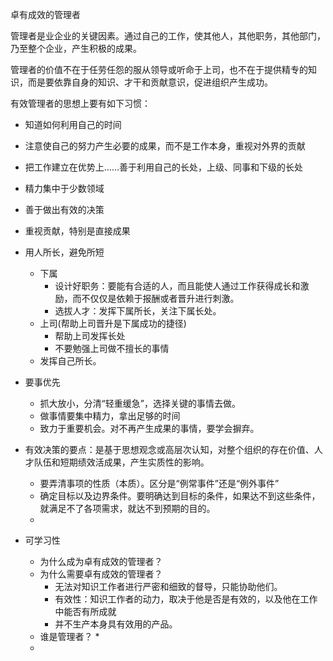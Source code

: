 卓有成效的管理者

管理者是业企业的关键因素。通过自己的工作，使其他人，其他职务，其他部门，乃至整个企业，产生积极的成果。

管理者的价值不在于任劳任怨的服从领导或听命于上司，也不在于提供精专的知识，而是要依靠自身的知识、才干和贡献意识，促进组织产生成功。

有效管理者的思想上要有如下习惯：

* 知道如何利用自己的时间
* 注意使自己的努力产生必要的成果，而不是工作本身，重视对外界的贡献
* 把工作建立在优势上……善于利用自己的长处，上级、同事和下级的长处
* 精力集中于少数领域
* 善于做出有效的决策



* 重视贡献，特别是直接成果
* 用人所长，避免所短
  * 下属
    * 设计好职务：要能有合适的人，而且能使人通过工作获得成长和激励，而不仅仅是依赖于报酬或者晋升进行刺激。
    * 选拔人才：发挥下属所长，关注下属长处。
  * 上司(帮助上司晋升是下属成功的捷径)
    * 帮助上司发挥长处
    * 不要勉强上司做不擅长的事情
  * 发挥自己所长。
* 要事优先
  * 抓大放小，分清“轻重缓急”，选择关键的事情去做。
  * 做事情要集中精力，拿出足够的时间
  * 致力于重要机会。对不再产生成果的事情，要学会摒弃。
* 有效决策的要点：是基于思想观念或高层次认知，对整个组织的存在价值、人才队伍和短期绩效活成果，产生实质性的影响。
  * 要弄清事项的性质（本质）。区分是“例常事件”还是“例外事件”
  * 确定目标以及边界条件。要明确达到目标的条件，如果达不到这些条件，就满足不了各项需求，就达不到预期的目的。
  * 
* 可学习性
  * 为什么成为卓有成效的管理者？
  * 为什么需要卓有成效的管理者？
    * 无法对知识工作者进行严密和细致的督导，只能协助他们。
    * 有效性：知识工作者的动力，取决于他是否是有效的，以及他在工作中能否有所成就
    * 并不生产本身具有效用的产品。
  * 谁是管理者？
    * 
  * 

